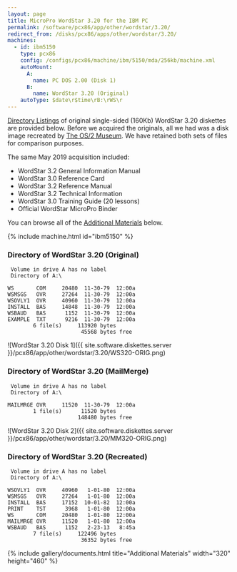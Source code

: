 ```yaml
---
layout: page
title: MicroPro WordStar 3.20 for the IBM PC
permalink: /software/pcx86/app/other/wordstar/3.20/
redirect_from: /disks/pcx86/apps/other/wordstar/3.20/
machines:
  - id: ibm5150
    type: pcx86
    config: /configs/pcx86/machine/ibm/5150/mda/256kb/machine.xml
    autoMount:
      A:
        name: PC DOS 2.00 (Disk 1)
      B:
        name: WordStar 3.20 (Original)
    autoType: $date\r$time\rB:\rWS\r
---
```


[Directory Listings](#directory-of-wordstar-320-original) of original single-sided (160Kb)
WordStar 3.20 diskettes are provided below.  Before we acquired the originals, all we had was a
disk image recreated by [The OS/2 Museum](http://www.os2museum.com/).  We have retained both
sets of files for comparison purposes.

The same May 2019 acquisition included:

- WordStar 3.2 General Information Manual
- WordStar 3.0 Reference Card
- WordStar 3.2 Reference Manual
- WordStar 3.2 Technical Information
- WordStar 3.0 Training Guide (20 lessons)
- Official WordStar MicroPro Binder

You can browse all of the [Additional Materials](#additional-materials) below.

{% include machine.html id="ibm5150" %}

### Directory of WordStar 3.20 (Original)

     Volume in drive A has no label
     Directory of A:\

    WS       COM     20480  11-30-79  12:00a
    WSMSGS   OVR     27264  11-30-79  12:00a
    WSOVLY1  OVR     40960  11-30-79  12:00a
    INSTALL  BAS     14848  11-30-79  12:00a
    WSBAUD   BAS      1152  11-30-79  12:00a
    EXAMPLE  TXT      9216  11-30-79  12:00a
            6 file(s)     113920 bytes
                           45568 bytes free

![WordStar 3.20 Disk 1]({{ site.software.diskettes.server }}/pcx86/app/other/wordstar/3.20/WS320-ORIG.png)

### Directory of WordStar 3.20 (MailMerge)

     Volume in drive A has no label
     Directory of A:\

    MAILMRGE OVR     11520  11-30-79  12:00a
            1 file(s)      11520 bytes
                          148480 bytes free

![WordStar 3.20 Disk 2]({{ site.software.diskettes.server }}/pcx86/app/other/wordstar/3.20/MM320-ORIG.png)

### Directory of WordStar 3.20 (Recreated)

     Volume in drive A has no label
     Directory of A:\

    WSOVLY1  OVR     40960   1-01-80  12:00a
    WSMSGS   OVR     27264   1-01-80  12:00a
    INSTALL  BAS     17152  10-01-82  12:00a
    PRINT    TST      3968   1-01-80  12:00a
    WS       COM     20480   1-01-80  12:00a
    MAILMRGE OVR     11520   1-01-80  12:00a
    WSBAUD   BAS      1152   2-23-13   8:45a
            7 file(s)     122496 bytes
                           36352 bytes free

{% include gallery/documents.html title="Additional Materials" width="320" height="460" %}
